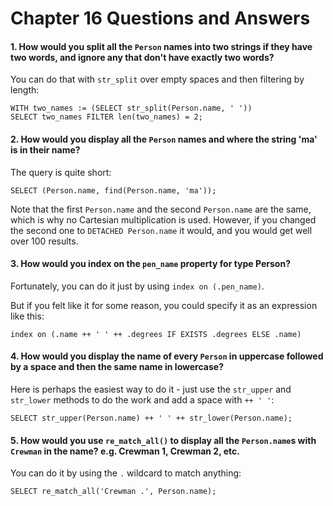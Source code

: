 # Chapter 16 Questions and Answers

#### 1. How would you split all the `Person` names into two strings if they have two words, and ignore any that don't have exactly two words?

You can do that with `str_split` over empty spaces and then filtering by length:

```edgeql
WITH two_names := (SELECT str_split(Person.name, ' '))
SELECT two_names FILTER len(two_names) = 2;
```

#### 2. How would you display all the `Person` names and where the string 'ma' is in their name?

The query is quite short:

```edgeql
SELECT (Person.name, find(Person.name, 'ma'));
```

Note that the first `Person.name` and the second `Person.name` are the same, which is why no Cartesian multiplication is used. However, if you changed the second one to `DETACHED Person.name` it would, and you would get well over 100 results.

#### 3. How would you index on the `pen_name` property for type Person?

Fortunately, you can do it just by using `index on (.pen_name)`.

But if you felt like it for some reason, you could specify it as an expression like this:

```sdl
index on (.name ++ ' ' ++ .degrees IF EXISTS .degrees ELSE .name)
```

#### 4. How would you display the name of every `Person` in uppercase followed by a space and then the same name in lowercase?

Here is perhaps the easiest way to do it - just use the `str_upper` and `str_lower` methods to do the work and add a space with `++ ' '`:

```edgeql
SELECT str_upper(Person.name) ++ ' ' ++ str_lower(Person.name);
```

#### 5. How would you use `re_match_all()` to display all the `Person.name`s with `Crewman` in the name? e.g. Crewman 1, Crewman 2, etc.

You can do it by using the `.` wildcard to match anything:

```edgeql
SELECT re_match_all('Crewman .', Person.name);
```
